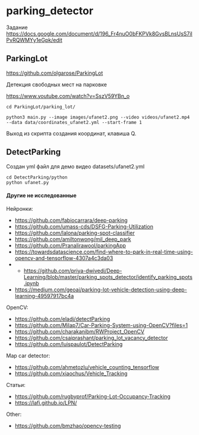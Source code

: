 # parking_detector

Задание
https://docs.google.com/document/d/196_Fr4nuO0bFKPVk8GvsBLnsUsS7iIPvRQWMYy1eGpk/edit

## ParkingLot

https://github.com/olgarose/ParkingLot

Детекция свободных мест на парковке

https://www.youtube.com/watch?v=SszV59YBn_o


```
cd ParkingLot/parking_lot/

python3 main.py --image images/ufanet2.png --video videos/ufanet2.mp4 --data data/coordinates_ufanet2.yml --start-frame 1

```

Выход из скрипта создания координат, клавиша Q.


## DetectParking

Создан yml файл для демо видео datasets/ufanet2.yml

```
cd DetectParking/python
python ufanet.py
```


#### Другие не исследованные

Нейронки:

* https://github.com/fabiocarrara/deep-parking
* https://github.com/umass-cds/DSFG-Parking-Utilization
* https://github.com/lalona/parking-spot-classifier
* https://github.com/amiltonwong/mil_deep_park
* https://github.com/Pranalirawool/parkingApp
* https://towardsdatascience.com/find-where-to-park-in-real-time-using-opencv-and-tensorflow-4307a4c3da03
* * https://github.com/priya-dwivedi/Deep-Learning/blob/master/parking_spots_detector/identify_parking_spots.ipynb
* https://medium.com/geoai/parking-lot-vehicle-detection-using-deep-learning-49597917bc4a


OpenCV:

* https://github.com/eladj/detectParking
* https://github.com/Milap7/Car-Parking-System-using-OpenCV?files=1
* https://github.com/charakanibm/RWProject_OpenCV
* https://github.com/csaiprashant/parking_lot_vacancy_detector
* https://github.com/luispaulot/DetectParking

Map car detector:

* https://github.com/ahmetozlu/vehicle_counting_tensorflow
* https://github.com/xiaochus/Vehicle_Tracking

Статьи:

* https://github.com/rugbyprof/Parking-Lot-Occupancy-Tracking
* https://lafi.github.io/LPN/



Other:

* https://github.com/bmzhao/opencv-testing
